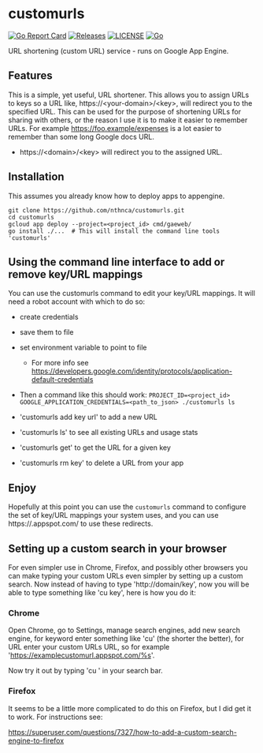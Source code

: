 # customurls

[![Go Report Card](https://goreportcard.com/badge/nthnca/customurls)](https://goreportcard.com/report/nthnca/customurls)
[![Releases](https://img.shields.io/github/release-pre/nthnca/customurls.svg?sort=semver)](https://github.com/nthnca/customurls/releases)
[![LICENSE](https://img.shields.io/github/license/nthnca/customurls.svg)](https://github.com/nthnca/customurls/blob/master/LICENSE)
[![Go](https://github.com/nthnca/customurls/workflows/Go/badge.svg)](https://github.com/nthnca/customurls/actions?query=workflow%3AGo)

URL shortening (custom URL) service - runs on Google App Engine.


## Features

This is a simple, yet useful, URL shortener. This allows you to
assign URLs to keys so a URL like, https://\<your-domain\>/\<key\>, will redirect you
to the specified URL. This can be used for the purpose of shortening URLs for sharing with others,
or the reason I use it is to make it easier to remember URLs. For example
https://foo.example/expenses is a lot easier to remember than some long
Google docs URL.

- https://\<domain\>/\<key\> will redirect you to the assigned URL.


## Installation

This assumes you already know how to deploy apps to appengine.

```shell
git clone https://github.com/nthnca/customurls.git
cd customurls
gcloud app deploy --project=<project_id> cmd/gaeweb/
go install ./...  # This will install the command line tools 'customurls'
```


## Using the command line interface to add or remove key/URL mappings

You can use the customurls command to edit your key/URL mappings. It will need a robot
account with which to do so:
- create credentials
- save them to file
- set environment variable to point to file
  - For more info see
    https://developers.google.com/identity/protocols/application-default-credentials
- Then a command like this should work: `PROJECT_ID=<project_id> GOOGLE_APPLICATION_CREDENTIALS=<path_to_json> ./customurls ls`

- 'customurls add key url' to add a new URL
- 'customurls ls' to see all existing URLs and usage stats
- 'customurls get' to get the URL for a given key
- 'customurls rm key' to delete a URL from your app


## Enjoy

Hopefully at this point you can use the `customurls` command to configure the set of key/URL mappings
your system uses, and you can use https://<project>.appspot.com/<key> to use these redirects.


## Setting up a custom search in your browser

For even simpler use in Chrome, Firefox, and possibly other browsers you can make typing your custom URLs even simpler by setting up a custom search. Now instead of having to type 'http://domain/key', now you will be able to type something like 'cu key', here is how you do it:

### Chrome

Open Chrome, go to Settings, manage search engines, add new search engine, for keyword enter something like 'cu' (the shorter the better), for URL enter your custom URLs URL, so for example 'https://examplecustomurl.appspot.com/%s'.

Now try it out by typing 'cu <key>' in your search bar.
  
### Firefox

It seems to be a little more complicated to do this on Firefox, but I did get it to work. For instructions see:

https://superuser.com/questions/7327/how-to-add-a-custom-search-engine-to-firefox
